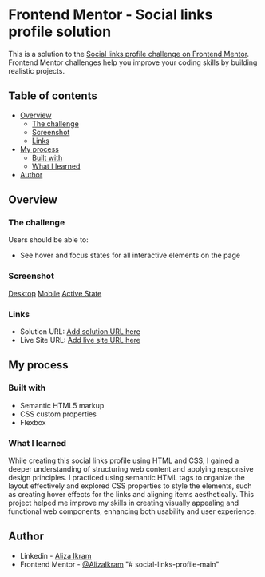 # Frontend Mentor - Social links profile solution

This is a solution to the [Social links profile challenge on Frontend Mentor](https://www.frontendmentor.io/challenges/social-links-profile-UG32l9m6dQ). Frontend Mentor challenges help you improve your coding skills by building realistic projects.

## Table of contents

- [Overview](#overview)
  - [The challenge](#the-challenge)
  - [Screenshot](#screenshot)
  - [Links](#links)
- [My process](#my-process)
  - [Built with](#built-with)
  - [What I learned](#what-i-learned)
- [Author](#author)

## Overview

### The challenge

Users should be able to:

- See hover and focus states for all interactive elements on the page

### Screenshot

[Desktop](./screenshots/desktop-design.jpg)
[Mobile](./screenshots/mobile-design.jpg)
[Active State](./screenshots/active-states.jpg)

### Links

- Solution URL: [Add solution URL here](https://your-solution-url.com)
- Live Site URL: [Add live site URL here](https://your-live-site-url.com)

## My process

### Built with

- Semantic HTML5 markup
- CSS custom properties
- Flexbox

### What I learned

While creating this social links profile using HTML and CSS, I gained a deeper understanding of structuring web content and applying responsive design principles. I practiced using semantic HTML tags to organize the layout effectively and explored CSS properties to style the elements, such as creating hover effects for the links and aligning items aesthetically. This project helped me improve my skills in creating visually appealing and functional web components, enhancing both usability and user experience.

## Author

- Linkedin - [Aliza Ikram](https://www.linkedin.com/in/aliza-ikram/)
- Frontend Mentor - [@AlizaIkram](https://www.frontendmentor.io/profile/AlizaIKram)
"# social-links-profile-main" 
